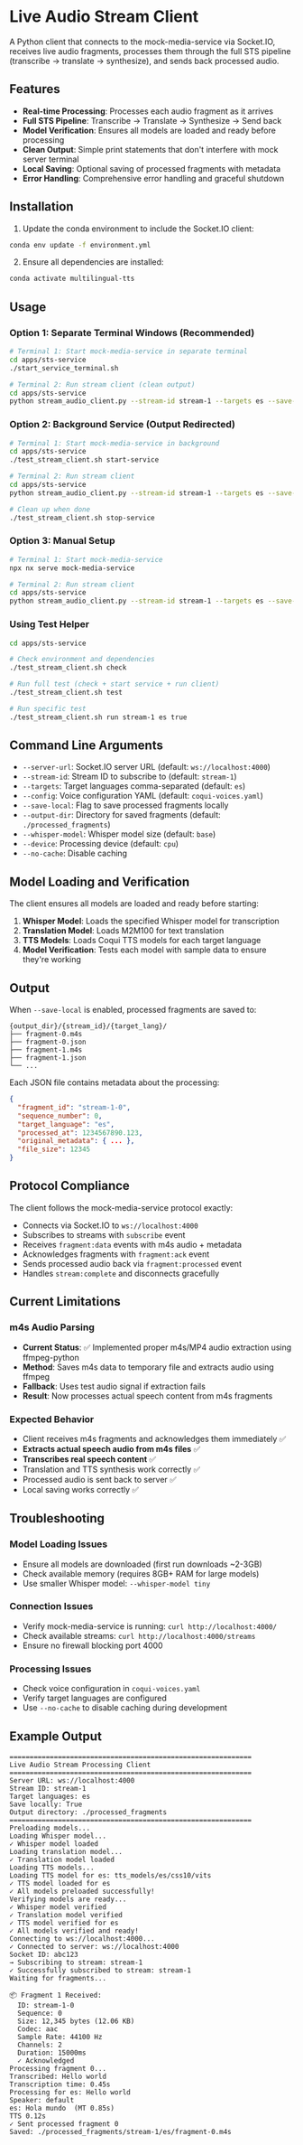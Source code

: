 # Live Audio Stream Client

A Python client that connects to the mock-media-service via Socket.IO, receives live audio fragments, processes them through the full STS pipeline (transcribe → translate → synthesize), and sends back processed audio.

## Features

- **Real-time Processing**: Processes each audio fragment as it arrives
- **Full STS Pipeline**: Transcribe → Translate → Synthesize → Send back
- **Model Verification**: Ensures all models are loaded and ready before processing
- **Clean Output**: Simple print statements that don't interfere with mock server terminal
- **Local Saving**: Optional saving of processed fragments with metadata
- **Error Handling**: Comprehensive error handling and graceful shutdown

## Installation

1. Update the conda environment to include the Socket.IO client:
```bash
conda env update -f environment.yml
```

2. Ensure all dependencies are installed:
```bash
conda activate multilingual-tts
```

## Usage

### Option 1: Separate Terminal Windows (Recommended)

```bash
# Terminal 1: Start mock-media-service in separate terminal
cd apps/sts-service
./start_service_terminal.sh

# Terminal 2: Run stream client (clean output)
cd apps/sts-service
python stream_audio_client.py --stream-id stream-1 --targets es --save-local
```

### Option 2: Background Service (Output Redirected)

```bash
# Terminal 1: Start mock-media-service in background
cd apps/sts-service
./test_stream_client.sh start-service

# Terminal 2: Run stream client
cd apps/sts-service
python stream_audio_client.py --stream-id stream-1 --targets es --save-local

# Clean up when done
./test_stream_client.sh stop-service
```

### Option 3: Manual Setup

```bash
# Terminal 1: Start mock-media-service
npx nx serve mock-media-service

# Terminal 2: Run stream client
cd apps/sts-service
python stream_audio_client.py --stream-id stream-1 --targets es --save-local
```

### Using Test Helper

```bash
cd apps/sts-service

# Check environment and dependencies
./test_stream_client.sh check

# Run full test (check + start service + run client)
./test_stream_client.sh test

# Run specific test
./test_stream_client.sh run stream-1 es true
```

## Command Line Arguments

- `--server-url`: Socket.IO server URL (default: `ws://localhost:4000`)
- `--stream-id`: Stream ID to subscribe to (default: `stream-1`)
- `--targets`: Target languages comma-separated (default: `es`)
- `--config`: Voice configuration YAML (default: `coqui-voices.yaml`)
- `--save-local`: Flag to save processed fragments locally
- `--output-dir`: Directory for saved fragments (default: `./processed_fragments`)
- `--whisper-model`: Whisper model size (default: `base`)
- `--device`: Processing device (default: `cpu`)
- `--no-cache`: Disable caching

## Model Loading and Verification

The client ensures all models are loaded and ready before starting:

1. **Whisper Model**: Loads the specified Whisper model for transcription
2. **Translation Model**: Loads M2M100 for text translation
3. **TTS Models**: Loads Coqui TTS models for each target language
4. **Model Verification**: Tests each model with sample data to ensure they're working

## Output

When `--save-local` is enabled, processed fragments are saved to:
```
{output_dir}/{stream_id}/{target_lang}/
├── fragment-0.m4s
├── fragment-0.json
├── fragment-1.m4s
├── fragment-1.json
└── ...
```

Each JSON file contains metadata about the processing:
```json
{
  "fragment_id": "stream-1-0",
  "sequence_number": 0,
  "target_language": "es",
  "processed_at": 1234567890.123,
  "original_metadata": { ... },
  "file_size": 12345
}
```

## Protocol Compliance

The client follows the mock-media-service protocol exactly:

- Connects via Socket.IO to `ws://localhost:4000`
- Subscribes to streams with `subscribe` event
- Receives `fragment:data` events with m4s audio + metadata
- Acknowledges fragments with `fragment:ack` event
- Sends processed audio back via `fragment:processed` event
- Handles `stream:complete` and disconnects gracefully

## Current Limitations

### **m4s Audio Parsing**
- **Current Status**: ✅ Implemented proper m4s/MP4 audio extraction using ffmpeg-python
- **Method**: Saves m4s data to temporary file and extracts audio using ffmpeg
- **Fallback**: Uses test audio signal if extraction fails
- **Result**: Now processes actual speech content from m4s fragments

### **Expected Behavior**
- Client receives m4s fragments and acknowledges them immediately ✅
- **Extracts actual speech audio from m4s files** ✅
- **Transcribes real speech content** ✅
- Translation and TTS synthesis work correctly ✅
- Processed audio is sent back to server ✅
- Local saving works correctly ✅

## Troubleshooting

### Model Loading Issues
- Ensure all models are downloaded (first run downloads ~2-3GB)
- Check available memory (requires 8GB+ RAM for large models)
- Use smaller Whisper model: `--whisper-model tiny`

### Connection Issues
- Verify mock-media-service is running: `curl http://localhost:4000/`
- Check available streams: `curl http://localhost:4000/streams`
- Ensure no firewall blocking port 4000

### Processing Issues
- Check voice configuration in `coqui-voices.yaml`
- Verify target languages are configured
- Use `--no-cache` to disable caching during development

## Example Output

```
============================================================
Live Audio Stream Processing Client
============================================================
Server URL: ws://localhost:4000
Stream ID: stream-1
Target languages: es
Save locally: True
Output directory: ./processed_fragments
============================================================
Preloading models...
Loading Whisper model...
✓ Whisper model loaded
Loading translation model...
✓ Translation model loaded
Loading TTS models...
Loading TTS model for es: tts_models/es/css10/vits
✓ TTS model loaded for es
✓ All models preloaded successfully!
Verifying models are ready...
✓ Whisper model verified
✓ Translation model verified
✓ TTS model verified for es
✓ All models verified and ready!
Connecting to ws://localhost:4000...
✓ Connected to server: ws://localhost:4000
Socket ID: abc123
→ Subscribing to stream: stream-1
✓ Successfully subscribed to stream: stream-1
Waiting for fragments...

📦 Fragment 1 Received:
  ID: stream-1-0
  Sequence: 0
  Size: 12,345 bytes (12.06 KB)
  Codec: aac
  Sample Rate: 44100 Hz
  Channels: 2
  Duration: 15000ms
  ✓ Acknowledged
Processing fragment 0...
Transcribed: Hello world
Transcription time: 0.45s
Processing for es: Hello world
Speaker: default
es: Hola mundo  (MT 0.85s)
TTS 0.12s
✓ Sent processed fragment 0
Saved: ./processed_fragments/stream-1/es/fragment-0.m4s
```

